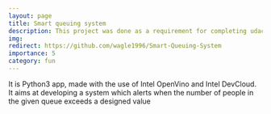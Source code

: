 ```yaml
---
layout: page
title: Smart queuing system
description: This project was done as a requirement for completing udacity nano degree course
img: 
redirect: https://github.com/wagle1996/Smart-Queuing-System
importance: 5
category: fun
---
```


It is Python3 app, made with the use of Intel OpenVino and Intel DevCloud. It aims at developing a system which alerts when the number of people in the given queue exceeds a designed value